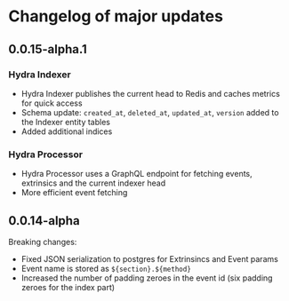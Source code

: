 # Changelog of major updates

## 0.0.15-alpha.1

### Hydra Indexer

- Hydra Indexer publishes the current head to Redis and caches metrics for quick access
- Schema update: `created_at`, `deleted_at`, `updated_at`, `version` added to the Indexer entity tables
- Added additional indices

### Hydra Processor

- Hydra Processor uses a GraphQL endpoint for fetching events, extrinsics and the current indexer head
- More efficient event fetching

## 0.0.14-alpha

Breaking changes:

- Fixed JSON serialization to postgres for Extrinsincs and Event params
- Event name is stored as `${section}.${method}`
- Increased the number of padding zeroes in the event id (six padding zeroes for the index part)
